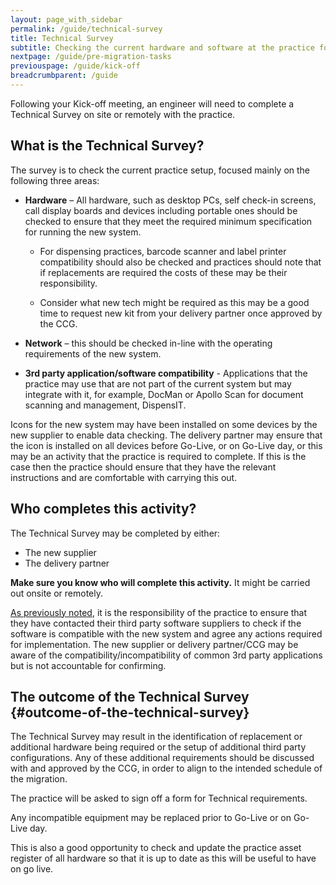 ```yaml
---
layout: page_with_sidebar
permalink: /guide/technical-survey
title: Technical Survey
subtitle: Checking the current hardware and software at the practice for compatibility with the new system
nextpage: /guide/pre-migration-tasks
previouspage: /guide/kick-off
breadcrumbparent: /guide
---
```


Following your Kick-off meeting, an engineer will need to complete a Technical Survey on site or remotely with the practice.

## What is the Technical Survey?

The survey is to check the current practice setup, focused mainly on the following three areas:

* **Hardware** – All hardware, such as desktop PCs, self check-in screens, call display boards and devices including portable ones should be checked to ensure that they meet the required minimum specification for running the new system. 

   - For dispensing practices, barcode scanner and label printer compatibility should also be checked and practices should note that if replacements are required the costs of these may be their responsibility. 

   - Consider what new tech might be required as this may be a good time to request new kit from your delivery partner once approved by the CCG. 

* **Network** – this should be checked in-line with the operating requirements of the new system.

* **3rd party application/software compatibility** - Applications that the practice may use that are not part of the current system but may integrate with it, for example, DocMan or Apollo Scan for document scanning and management, DispensIT.

Icons for the new system may have been installed on some devices by the new supplier to enable data checking. The delivery partner may ensure that the icon is installed on all devices before Go-Live, or on Go-Live day, or this may be an activity that the practice is required to complete. If this is the case then the practice should ensure that they have the relevant instructions and are comfortable with carrying this out.



## Who completes this activity?

The Technical Survey may be completed by either:
* The new supplier 
* The delivery partner 

**Make sure you know who will complete this activity.** It might be carried out onsite or remotely.

[As previously noted](/prm-practice-migration/guide/kick-off#technical-survey), it is the responsibility of the practice to ensure that they have contacted their third party software suppliers to check if the software is compatible with the new system and agree any actions required for implementation. The new supplier or delivery partner/CCG may be aware of the compatibility/incompatibility of common 3rd party applications but is not accountable for confirming.

## The outcome of the Technical Survey {#outcome-of-the-technical-survey}

The Technical Survey may result in the identification of replacement or additional hardware being required or the setup of additional third party configurations. Any of these additional requirements should be discussed with and approved by the CCG, in order to align to the intended schedule of the migration.

The practice will be asked to sign off a form for Technical requirements.

Any incompatible equipment may be replaced prior to Go-Live or on Go-Live day. 

This is also a good opportunity to check and update the practice asset register of all hardware so that it is up to date as this will be useful to have on go live.


